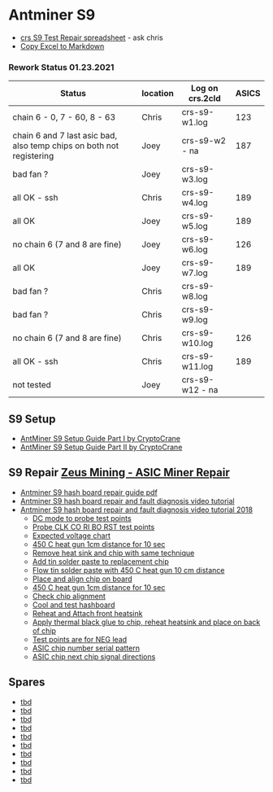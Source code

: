# Antminer S9


- [crs S9 Test Repair spreadsheet](https://docs.google.com/spreadsheets/d/1OY2vIPBp0MtdGgWja4nCJwE-r7zml7iQ-lLumCsUtlI/edit#gid=1822583908) - ask chris
- [Copy Excel to Markdown](https://thisdavej.com/copy-table-in-excel-and-paste-as-a-markdown-table/)

### Rework Status 01.23.2021

| Status                                                               | location | Log on crs.2cld | ASICS |
|----------------------------------------------------------------------|----------|-----------------|-------|
| chain 6 - 0, 7 - 60, 8 - 63                                          | Chris    | crs-s9-w1.log   | 123   |
| chain 6 and 7 last asic bad, also temp chips on both not registering | Joey     | crs-s9-w2 - na  | 187   |
| bad fan ?                                                            | Joey     | crs-s9-w3.log   |       |
| all OK - ssh                                                         | Chris    | crs-s9-w4.log   | 189   |
| all OK                                                               | Joey     | crs-s9-w5.log   | 189   |
| no chain 6 (7 and 8 are fine)                                        | Joey     | crs-s9-w6.log   | 126   |
| all OK                                                               | Joey     | crs-s9-w7.log   | 189   |
| bad fan ?                                                            | Chris    | crs-s9-w8.log   |       |
| bad fan ?                                                            | Chris    | crs-s9-w9.log   |       |
| no chain 6 (7 and 8 are fine)                                        | Chris    | crs-s9-w10.log  | 126   |
| all OK - ssh                                                         | Chris    | crs-s9-w11.log  | 189   |
| not tested                                                           | Joey     | crs-s9-w12 - na |       |


## S9 Setup
- [AntMiner S9 Setup Guide Part I by CryptoCrane](https://www.youtube.com/watch?v=sz-XZL77qqs)
- [AntMiner S9 Setup Guide Part II by CryptoCrane](https://www.youtube.com/watch?v=tUQcE6I7jzk)

## S9 Repair [Zeus Mining - ASIC Miner Repair](https://www.zeusbtc.com/ASIC-Miner-Repair/)
- [Antminer S9 hash board repair guide pdf](./S9hashBoardRepairGuide.pdf)
- [Antminer S9 hash board repair and fault diagnosis video tutorial](https://www.youtube.com/watch?v=5WH7g61d90w)
- [Antminer S9 hash board repair and fault diagnosis video tutorial 2018](https://www.youtube.com/watch?v=yAiaHwRkrC4)
  - [DC mode to probe test points](https://youtu.be/yAiaHwRkrC4?t=260)
  - [Probe CLK CO RI BO RST test points](https://youtu.be/yAiaHwRkrC4?t=277)
  - [Expected voltage chart](https://youtu.be/yAiaHwRkrC4?t=279)
  - [450 C heat gun 1cm distance for 10 sec](https://youtu.be/yAiaHwRkrC4?t=299)
  - [Remove heat sink and chip with same technique](https://youtu.be/yAiaHwRkrC4?t=325)
  - [Add tin solder paste to replacement chip](https://youtu.be/yAiaHwRkrC4?t=332)
  - [Flow tin solder paste with 450 C heat gun 10 cm distance](https://youtu.be/yAiaHwRkrC4?t=344)
  - [Place and align chip on board](https://youtu.be/yAiaHwRkrC4?t=353)
  - [450 C heat gun 1cm distance for 10 sec](https://youtu.be/yAiaHwRkrC4?t=358)
  - [Check chip alignment](https://youtu.be/yAiaHwRkrC4?t=366)
  - [Cool and test hashboard](https://youtu.be/yAiaHwRkrC4?t=369)
  - [Reheat and Attach front heatsink](https://youtu.be/yAiaHwRkrC4?t=381)
  - [Apply thermal black glue to chip, reheat heatsink and place on back of chip](https://youtu.be/yAiaHwRkrC4?t=387)
  - [Test points are for NEG lead](https://youtu.be/yAiaHwRkrC4?t=405)
  - [ASIC chip number serial pattern](https://youtu.be/yAiaHwRkrC4?t=412)
  - [ASIC chip next chip signal directions](https://youtu.be/yAiaHwRkrC4?t=416)

## Spares
- [tbd]()
- [tbd]()
- [tbd]()
- [tbd]()
- [tbd]()
- [tbd]()
- [tbd]()
- [tbd]()
- [tbd]()
- [tbd]()
